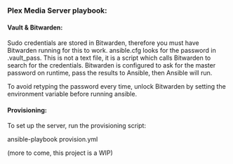 ### Plex Media Server playbook:

#### Vault & Bitwarden:

Sudo credentials are stored in Bitwarden, therefore you 
must have Bitwarden running for this to work.
ansible.cfg looks for the password in .vault_pass. This is not
a text file, it is a script which calls Bitwarden to search for the 
credentials. Bitwarden is configured to ask for the master password 
on runtime, pass the results to Ansible, then Ansible will run.

To avoid retyping the password every time, unlock Bitwarden by setting
the environment variable before running ansible.

#### Provisioning:

To set up the server, run the provisioning script:

   ansible-playbook provision.yml

(more to come, this project is a WIP)
